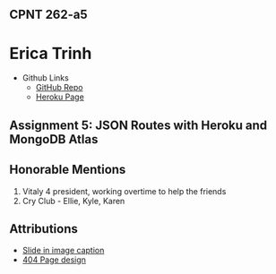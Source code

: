 ## CPNT 262-a5

# Erica Trinh

- Github Links
  - [GitHub Repo](https://github.com/ertrinhh/cpnt262-a5)
  - [Heroku Page](https://cpnt262-a5-congee.herokuapp.com/)

## Assignment 5: JSON Routes with Heroku and MongoDB Atlas

## Honorable Mentions

1. Vitaly 4 president, working overtime to help the friends
2. Cry Club - Ellie, Kyle, Karen

## Attributions

- [Slide in image caption](https://css-tricks.com/slide-in-image-captions/)
- [404 Page design](https://www.bittbox.com/inspiration/37-404-error-page-designs)
